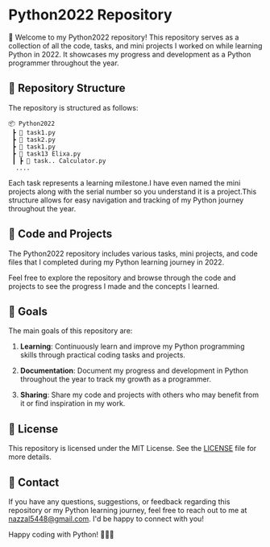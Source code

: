 # Python2022 Repository

🐍 Welcome to my Python2022 repository! This repository serves as a collection of all the code, tasks, and mini projects I worked on while learning Python in 2022. It showcases my progress and development as a Python programmer throughout the year.

## 📂 Repository Structure

The repository is structured as follows:

```
📦 Python2022
 ┣ 📜 task1.py
 ┣ 📜 task2.py
 ┣ 📜 task1.py
 ┣ 📜 task13 Elixa.py
 ┃ ┣ 📜 task.. Calculator.py
  ....
```

Each task represents a learning milestone.I have even named the mini projects along with the serial number so you understand it is a project.This structure allows for easy navigation and tracking of my Python journey throughout the year.

## 📝 Code and Projects

The Python2022 repository includes various tasks, mini projects, and code files that I completed during my Python learning journey in 2022.

Feel free to explore the repository and browse through the code and projects to see the progress I made and the concepts I learned.

## 🚀 Goals

The main goals of this repository are:

1. **Learning**: Continuously learn and improve my Python programming skills through practical coding tasks and projects.

2. **Documentation**: Document my progress and development in Python throughout the year to track my growth as a programmer.

3. **Sharing**: Share my code and projects with others who may benefit from it or find inspiration in my work.

## 📃 License

This repository is licensed under the MIT License. See the [LICENSE](./LICENSE) file for more details.

## 📧 Contact

If you have any questions, suggestions, or feedback regarding this repository or my Python learning journey, feel free to reach out to me at [nazzal5448@gmail.com](mailto:nazzal5448@gmail.com). I'd be happy to connect with you!

Happy coding with Python! 🚀🐍✨
